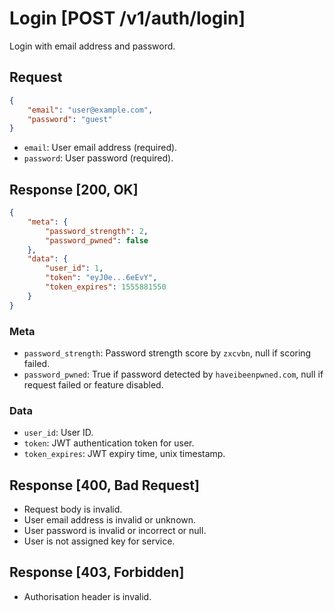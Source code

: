 # Login [POST /v1/auth/login]

Login with email address and password.

## Request

```JSON
{
    "email": "user@example.com",
    "password": "guest"
}
```

- `email`: User email address (required).
- `password`: User password (required).

## Response [200, OK]

```JSON
{
    "meta": {
        "password_strength": 2,
        "password_pwned": false
    },
    "data": {
        "user_id": 1,
        "token": "eyJ0e...6eEvY",
        "token_expires": 1555881550
    }
}
```

### Meta

- `password_strength`: Password strength score by `zxcvbn`, null if scoring failed.
- `password_pwned`: True if password detected by `haveibeenpwned.com`, null if request failed or feature disabled.

### Data

- `user_id`: User ID.
- `token`: JWT authentication token for user.
- `token_expires`: JWT expiry time, unix timestamp.

## Response [400, Bad Request]

- Request body is invalid.
- User email address is invalid or unknown.
- User password is invalid or incorrect or null.
- User is not assigned key for service.

## Response [403, Forbidden]

- Authorisation header is invalid.
